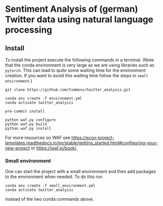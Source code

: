 # Sentiment Analysis of (german) Twitter data using natural language processing

## Install

To install the project execute the following commands in a terminal.
(Note that the conda environment is very large as we are using libraries such as ``pytorch``.
This can lead to quite some waiting time for the environment creation.
If you want to avoid this waiting time follow the steps in ``small environment``.)

```console
git clone https://github.com/timmens/twitter_analysis.git

conda env create -f environment.yml
conda activate twitter_analysis

pre-commit install

python waf.py configure
python waf.py build
python waf.py install
```

For more resources on WAF see https://econ-project-templates.readthedocs.io/en/stable/getting_started.html#configuring-your-new-project or https://waf.io/book/.

### Small environment

One can start the project with a small environment and then add packages to the environment when needed.
To do this run

```console
conda env create -f small_environment.yml
conda activate twitter_analysis
```

instead of the two conda commands above.
